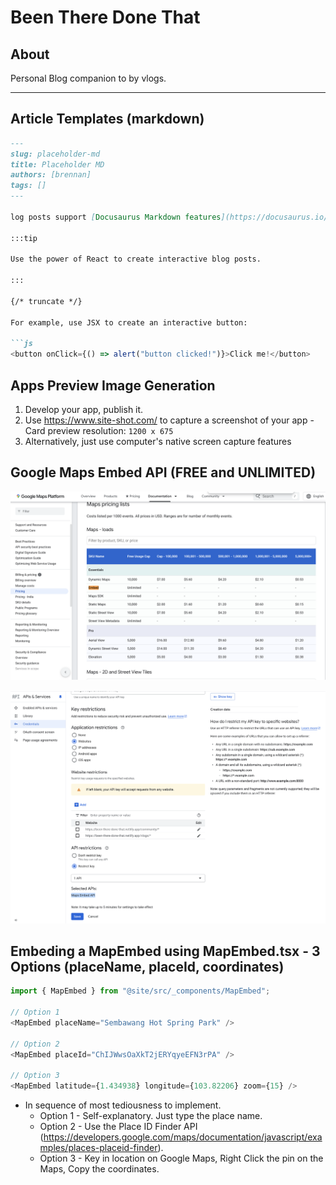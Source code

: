 # Been There Done That

## About

Personal Blog companion to by vlogs.


---

## Article Templates (markdown)

```md
---
slug: placeholder-md
title: Placeholder MD
authors: [brennan]
tags: []
---

log posts support [Docusaurus Markdown features](https://docusaurus.io/docs/markdown-features), such as [MDX](https://mdxjs.com/).

:::tip

Use the power of React to create interactive blog posts.

:::

{/* truncate */}

For example, use JSX to create an interactive button:

```js
<button onClick={() => alert("button clicked!")}>Click me!</button>

```

## Apps Preview Image Generation

1. Develop your app, publish it.
2. Use https://www.site-shot.com/ to capture a screenshot of your app - Card preview resolution: `1200 x 675`
3. Alternatively, just use computer's native screen capture features

## Google Maps Embed API (FREE and UNLIMITED)

![API Pricing](/docs/api-pricing.png)

![API Restriction](/docs/api-restriction.png)

## Embeding a MapEmbed using MapEmbed.tsx - 3 Options (placeName, placeId, coordinates)

```ts
import { MapEmbed } from "@site/src/_components/MapEmbed";

// Option 1
<MapEmbed placeName="Sembawang Hot Spring Park" />

// Option 2
<MapEmbed placeId="ChIJWwsOaXkT2jERYqyeEFN3rPA" />

// Option 3
<MapEmbed latitude={1.434938} longitude={103.82206} zoom={15} />
```
- In sequence of most tediousness to implement.
  - Option 1 - Self-explanatory. Just type the place name.
  - Option 2 - Use the Place ID Finder API (https://developers.google.com/maps/documentation/javascript/examples/places-placeid-finder).
  - Option 3 - Key in location on Google Maps, Right Click the pin on the Maps, Copy the coordinates.